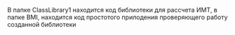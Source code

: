 В папке ClassLibrary1 находится код библиотеки для рассчета ИМТ, в папке BMI, находится код простотого прилодения проверяющего работу созданной библиотеки 
